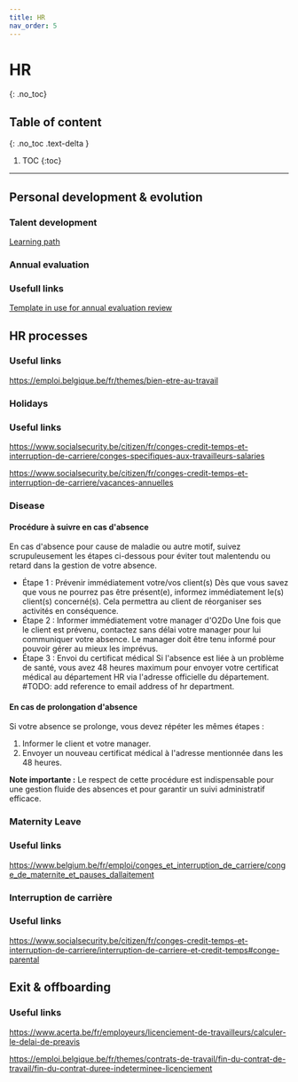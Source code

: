 ```yaml
---
title: HR
nav_order: 5
---
```

# HR
{: .no_toc}

## Table of content
{: .no_toc .text-delta }
1. TOC
{:toc}
--- 

## Personal development & evolution

### Talent development

[Learning path](https://teams.microsoft.com/l/channel/19%3A6712547d205d4790a40cfb4339a1f0aa%40thread.skype/Learning%20path?groupId=ac2e9d38-b29c-4d15-9097-e5da51c04887&tenantId=b851794f-4c22-4fd7-8dc1-e76a77e5d2f2)

### Annual evaluation

### Usefull links

[Template in use for annual evaluation review](https://o2do.sharepoint.com/:w:/r/sites/O2Do/_layouts/15/Doc2.aspx?action=edit&sourcedoc=%7B78688f21-e50d-4607-a45c-be2c0cbba279%7D&wdOrigin=TEAMS-MAGLEV.teamsSdk_ns.rwc&wdExp=TEAMS-TREATMENT&wdhostclicktime=1740490527507&web=1)

## HR processes

### Useful links

https://emploi.belgique.be/fr/themes/bien-etre-au-travail

### Holidays

### Useful links

https://www.socialsecurity.be/citizen/fr/conges-credit-temps-et-interruption-de-carriere/conges-specifiques-aux-travailleurs-salaries 

https://www.socialsecurity.be/citizen/fr/conges-credit-temps-et-interruption-de-carriere/vacances-annuelles

### Disease

#### Procédure à suivre en cas d'absence
En cas d'absence pour cause de maladie ou autre motif, suivez scrupuleusement les étapes ci-dessous pour éviter tout malentendu ou retard dans la gestion de votre absence.
- Étape 1 : Prévenir immédiatement votre/vos client(s)
Dès que vous savez que vous ne pourrez pas être présent(e), informez immédiatement le(s) client(s) concerné(s). Cela permettra au client de réorganiser ses activités en conséquence.
- Étape 2 : Informer immédiatement votre manager d'O2Do
Une fois que le client est prévenu, contactez sans délai votre manager pour lui communiquer votre absence. Le manager doit être tenu informé pour pouvoir gérer au mieux les imprévus.
- Étape 3 : Envoi du certificat médical
Si l'absence est liée à un problème de santé, vous avez 48 heures maximum pour envoyer votre certificat médical au département HR via l'adresse officielle du département.  #TODO: add reference to email address of hr department. 

#### En cas de prolongation d'absence
Si votre absence se prolonge, vous devez répéter les mêmes étapes : 
1.	Informer le client et votre manager.
2.	Envoyer un nouveau certificat médical à l'adresse mentionnée dans les 48 heures.

**Note importante :**
Le respect de cette procédure est indispensable pour une gestion fluide des absences et pour garantir un suivi administratif efficace.


### Maternity Leave

### Useful links

https://www.belgium.be/fr/emploi/conges_et_interruption_de_carriere/conge_de_maternite_et_pauses_dallaitement 

### Interruption de carrière

### Useful links

https://www.socialsecurity.be/citizen/fr/conges-credit-temps-et-interruption-de-carriere/interruption-de-carriere-et-credit-temps#conge-parental

## Exit & offboarding

### Useful links

https://www.acerta.be/fr/employeurs/licenciement-de-travailleurs/calculer-le-delai-de-preavis

https://emploi.belgique.be/fr/themes/contrats-de-travail/fin-du-contrat-de-travail/fin-du-contrat-duree-indeterminee-licenciement
